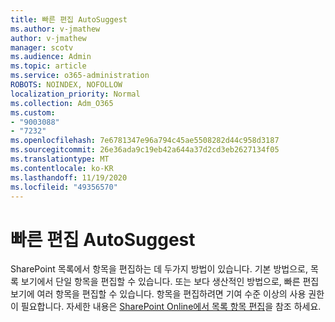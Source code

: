 ```yaml
---
title: 빠른 편집 AutoSuggest
ms.author: v-jmathew
author: v-jmathew
manager: scotv
ms.audience: Admin
ms.topic: article
ms.service: o365-administration
ROBOTS: NOINDEX, NOFOLLOW
localization_priority: Normal
ms.collection: Adm_O365
ms.custom:
- "9003088"
- "7232"
ms.openlocfilehash: 7e6781347e96a794c45ae5508282d44c958d3187
ms.sourcegitcommit: 26e36ada9c19eb42a644a37d2cd3eb2627134f05
ms.translationtype: MT
ms.contentlocale: ko-KR
ms.lasthandoff: 11/19/2020
ms.locfileid: "49356570"
---
```

# <a name="quick-edit-autosuggest"></a>빠른 편집 AutoSuggest

SharePoint 목록에서 항목을 편집하는 데 두가지 방법이 있습니다. 기본 방법으로, 목록 보기에서 단일 항목을 편집할 수 있습니다. 또는 보다 생산적인 방법으로, 빠른 편집 보기에 여러 항목을 편집할 수 있습니다. 항목을 편집하려면 기여 수준 이상의 사용 권한이 필요합니다. 자세한 내용은 [SharePoint Online에서 목록 항목 편집](https://support.microsoft.com/office/dac1a1c3-a80b-4082-ba57-715cf613d0f7)을 참조 하세요.
